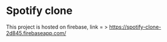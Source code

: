 # Spotify clone

This project is hosted on firebase, link = > https://spotify-clone-2d845.firebaseapp.com/

